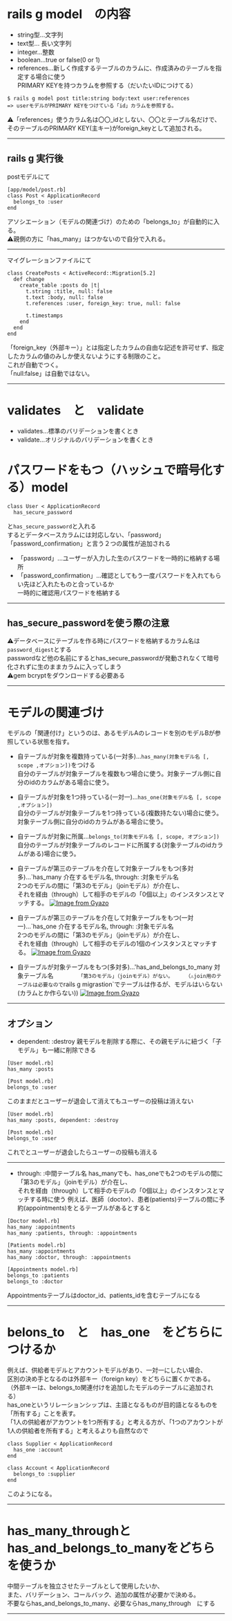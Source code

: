 # rails g model　の内容
- string型...文字列
- text型... 長い文字列
- integer...整数
- boolean...true or false(0 or 1)
- references...新しく作成するテーブルのカラムに、作成済みのテーブルを指定する場合に使う   
PRIMARY KEYを持つカラムを参照する（だいたいIDにつけてる）
~~~
$ rails g model post title:string body:text user:references
=> userモデルがPRIMARY KEYをつけている「id」カラムを参照する。
~~~
⚠️「references」使うカラム名は〇〇_idとしない、〇〇とテーブル名だけで、     
そのテーブルのPRIMARY KEY(主キー)がforeign_keyとして追加される。
***

## rails g 実行後
postモデルにて
~~~
[app/model/post.rb]
class Post < ApplicationRecord
  belongs_to :user
end
~~~
アソシエーション（モデルの関連づけ）のための「belongs_to」が自動的に入る。    
⚠️親側の方に「has_many」はつかないので自分で入れる。
***

マイグレーションファイルにて
~~~
class CreatePosts < ActiveRecord::Migration[5.2]
  def change
    create_table :posts do |t|
      t.string :title, null: false
      t.text :body, null: false
      t.references :user, foreign_key: true, null: false

      t.timestamps
    end
  end
end
~~~
「foreign_key（外部キー）」とは指定したカラムの自由な記述を許可せず、指定したカラムの値のみしか使えないようにする制限のこと。    
これが自動でつく。   
「null:false」は自動ではない。
***

# validates　と　validate
- validates...標準のバリデーションを書くとき
- validate...オリジナルのバリデーションを書くとき

# パスワードをもつ（ハッシュで暗号化する）model
~~~
class User < ApplicationRecord
  has_secure_password
~~~
と`has_secure_password`と入れる    
するとデータベースカラムには対応しない、「password」「password_confirmation」と言う２つの属性が追加される   
- 「password」...ユーザーが入力した生のパスワードを一時的に格納する場所    
- 「password_confirmation」...確認としてもう一度パスワードを入れてもらい先ほど入れたものと合っているか    
一時的に確認用パスワードを格納する   
***

## has_secure_passwordを使う際の注意
⚠️データベースにテーブルを作る時にパスワードを格納するカラム名は`password_digest`とする   
passwordなど他の名前にするとhas_secure_passwordが発動されなくて暗号化されずに生のままカラムに入ってしまう    
⚠️gem bcryptをダウンロードする必要ある
***

# モデルの関連づけ
モデルの「関連付け」というのは、あるモデルAのレコードを別のモデルBが参照している状態を指す。   

- 自テーブルが対象を複数持っている(一対多)...`has_many(対象モデル名 [, scope ,オプション])`をつける    
自分のテーブルが対象テーブルを複数もつ場合に使う。対象テーブル側に自分のidのカラムがある場合に使う。

-  自テーブルが対象を1つ持っている(一対一)...`has_one(対象モデル名 [, scope ,オプション])`   
自分のテーブルが対象テーブルを1つ持っている(複数持たない)場合に使う。対象テーブル側に自分のidのカラムがある場合に使う。

- 自テーブルが対象に所属...`belongs_to(対象モデル名 [, scope, オプション])`   
自分のテーブルが対象テーブルのレコードに所属する(対象テーブルのidカラムがある)場合に使う。   

- 自テーブルが第三のテーブルを介在して対象テーブルをもつ(多対多)...`has_many 介在するモデル名, through: :対象モデル名   
2つのモデルの間に「第3のモデル」（joinモデル）が介在し、   
それを経由（through）して相手のモデルの「0個以上」のインスタンスとマッチする。
[![Image from Gyazo](https://i.gyazo.com/6f13de9a372223b5066b1cba16ca5aeb.png)](https://gyazo.com/6f13de9a372223b5066b1cba16ca5aeb)   

- 自テーブルが第三のテーブルを介在して対象テーブルをもつ(一対一)...`has_one 介在するモデル名, through: :対象モデル名      
2つのモデルの間に「第3のモデル」（joinモデル）が介在し、   
それを経由（through）して相手のモデルの1個のインスタンスとマッチする。 
[![Image from Gyazo](https://i.gyazo.com/af1f6242cff3c4013c0e746cb79a005d.png)](https://gyazo.com/af1f6242cff3c4013c0e746cb79a005d)   

- 自テーブルが対象テーブルをもつ(多対多)...'has_and_belongs_to_many 対象テーブル名`       
「第3のモデル」（joinモデル）がない。   
（⚠️join用のテーブルは必要なので`rails g migrastion`でテーブルは作るが、モデルはいらない(カラムとか作らない))
[![Image from Gyazo](https://i.gyazo.com/a348c0f377f90013cc36f59a716ac0ec.png)](https://gyazo.com/a348c0f377f90013cc36f59a716ac0ec) 
***

## オプション
- dependent: :destroy
親モデルを削除する際に、その親モデルに紐づく「子モデル」も一緒に削除できる
~~~
[User model.rb]
has_many :posts

[Post model.rb]
belongs_to :user
~~~
このままだとユーザーが退会して消えてもユーザーの投稿は消えない
~~~
[User model.rb]
has_many :posts, dependent: :destroy

[Post model.rb]
belongs_to :user
~~~
これでとユーザーが退会したらユーザーの投稿も消える
***

- through: :中間テーブル名
has_manyでも、has_oneでも2つのモデルの間に「第3のモデル」（joinモデル）が介在し、   
それを経由（through）して相手のモデルの「0個以上」のインスタンスとマッチする時に使う
例えば、医師（doctor）、患者(patients)テーブルの間に予約(appointments)をとるテーブルがあるとすると
~~~
[Doctor model.rb]
has_many :appointments
has_many :patients, through: :appointments

[Patients model.rb]
has_many :appointments
has_many :doctor, through: :appointments

[Appointments model.rb]
belongs_to :patients
belongs_to :doctor
~~~
Appointmentsテーブルはdoctor_id、patients_idを含むテーブルになる
***

# belons_to　と　has_one　をどちらにつけるか
例えば、供給者モデルとアカウントモデルがあり、一対一にしたい場合、   
区別の決め手となるのは外部キー（foreign key）をどちらに置くかである。  
（外部キーは、belongs_to関連付けを追加したモデルのテーブルに追加される）    
has_oneというリレーションシップは、主語となるものが目的語となるものを「所有する」ことを表す。    
「1人の供給者がアカウントを1つ所有する」と考える方が、「1つのアカウントが1人の供給者を所有する」と考えるよりも自然なので
~~~
class Supplier < ApplicationRecord
  has_one :account
end

class Account < ApplicationRecord
  belongs_to :supplier
end
~~~
このようになる。
***

# has_many_throughとhas_and_belongs_to_manyをどちらを使うか
中間テーブルを独立させたテーブルとして使用したいか、    
また、バリデーション、コールバック、追加の属性が必要かで決める。    
不要ならhas_and_belongs_to_many、必要ならhas_many_through　にする
***

  

